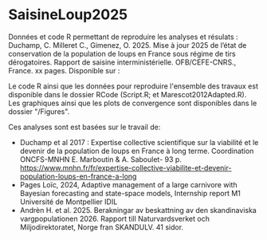 # SaisineLoup2025

Données et code R permettant de reproduire les analyses et résulats :
Duchamp, C. Milleret C., Gimenez, O. 2025. Mise à jour 2025 de l’état de conservation de la population de loups en France sous régime de tirs dérogatoires. Rapport de saisine interministérielle. OFB/CEFE-CNRS., France. xx pages. Disponible sur : 

Le code R ainsi que les données pour reproduire l'ensemble des travaux est disponible dans le dossier RCode (Script.R; et Marescot2012Adapted.R). 
Les graphiques ainsi que les plots de convergence sont disponibles dans le dossier "/Figures".


Ces analyses sont est basées sur le travail de:

* Duchamp et al 2017 : Expertise collective scientifique sur la viabilité et le devenir de la population de loups en France à long terme. Coordination ONCFS-MNHN E. Marboutin & A. Saboulet- 93 p. https://www.mnhn.fr/fr/expertise-collective-viabilite-et-devenir-population-loups-en-france-a-long 
* Pages Loïc, 2024, Adaptive management of a large carnivore with Bayesian
forecasting and state-space models, Internship report M1 Université de Montpellier IDIL
* Andrèn H. et al. 2025. Berakningar av beskattning av den skandinaviska vargpopulationen 2026. Rapport till Naturvardsverket och Miljodirektoratet, Norge fran SKANDULV. 41 sidor.

